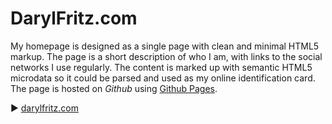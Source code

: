 # DarylFritz.com

My homepage is designed as a single page with clean and minimal HTML5 markup.
The page is a short description of who I am, with links to the social networks
I use regularly. The content is marked up with semantic HTML5 microdata so it
could be parsed and used as my online identification card. The page is hosted
on _Github_ using [Github Pages](https://pages.github.com).

:arrow_forward: [darylfritz.com](http://darylfritz.com)
